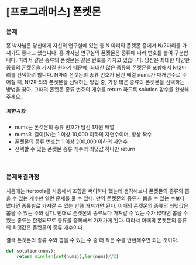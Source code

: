 # [프로그래머스] 폰켓몬

### 문제

홍 박사님은 당신에게 자신의 연구실에 있는 총 N 마리의 폰켓몬 중에서 N/2마리를 가져가도 좋다고 했습니다.
홍 박사님 연구실의 폰켓몬은 종류에 따라 번호를 붙여 구분합니다. 따라서 같은 종류의 폰켓몬은 같은 번호를 가지고 있습니다. 
당신은 최대한 다양한 종류의 폰켓몬을 가지길 원하기 때문에, 최대한 많은 종류의 폰켓몬을 포함해서 N/2마리를 선택하려 합니다. N마리 폰켓몬의 종류 번호가 담긴 배열 nums가 매개변수로 주어질 때, N/2마리의 폰켓몬을 선택하는 방법 중, 가장 많은 종류의 폰켓몬을 선택하는 방법을 찾아, 그때의 폰켓몬 종류 번호의 개수를 return 하도록 solution 함수를 완성해주세요.

##### 제한사항

- nums는 폰켓몬의 종류 번호가 담긴 1차원 배열
- nums의 길이(N)는 1 이상 10,000 이하의 자연수이며, 항상 짝수
- 폰켓몬의 종류 번호는 1 이상 200,000 이하의 자연수
- 선택할 수 있는 폰켓몬 종류 개수의 최댓값 하나만 return 

</br>

### 문제해결과정

처음에는 itertools를 사용해서 조합을 써야하나 했는데 생각해보니 폰켓몬의 종류와 뽑을 수 있는 개수만 알면 문제를 풀 수 있다. 만약 폰켓몬의 종류가 뽑을 수 있는 수보다 많다면 종류별로 가져갈 수 있는 만큼 가져가면 된다. 이때의 폰켓몬의 종류의 최댓값은 뽑을 수 있는 수와 같다. 반대로 폰켓몬의 종류보다 가져갈 수 있는 수가 많다면 뽑을 수 있는 종류는 한정되므로 종류를 중복해서 가져가게 된다. 따라서 이때의 폰켓몬의 종류의 최댓값은 폰켓몬의 종류 개수이다.

결국 폰켓몬의 종류 수와 뽑을 수 있는 수 중 더 작은 수를 반환해주면 되는 것이다.

```python
def solution(nums):
    return min(len(set(nums)),len(nums)//2)
```

</br>



